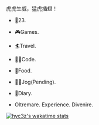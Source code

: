 虎虎生威，猛虎插翅！

- 👦23.
- 🎮Games.
- 🏄‍Travel.
- 👨‍💻Code.
- 🍖Food.
- 🏃‍♂️Jog(Pending).
- 📖Diary.


- Oltremare. Experience. Divenire.

[![hyc3z's wakatime stats](https://github-readme-stats.vercel.app/api/wakatime?username=hyc3z&theme=radical)](https://github.com/anuraghazra/github-readme-stats)

